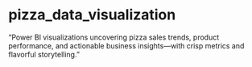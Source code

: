# pizza_data_visualization
“Power BI visualizations uncovering pizza sales trends, product performance, and actionable business insights—with crisp metrics and flavorful storytelling.”
